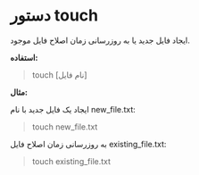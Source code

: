 # دستور touch

ایجاد فایل جدید یا به روزرسانی زمان اصلاح فایل موجود.

**استفاده:**

> touch [نام فایل]

**مثال:**

ایجاد یک فایل جدید با نام new_file.txt:

> touch new_file.txt

به روزرسانی زمان اصلاح فایل existing_file.txt:

> touch existing_file.txt
